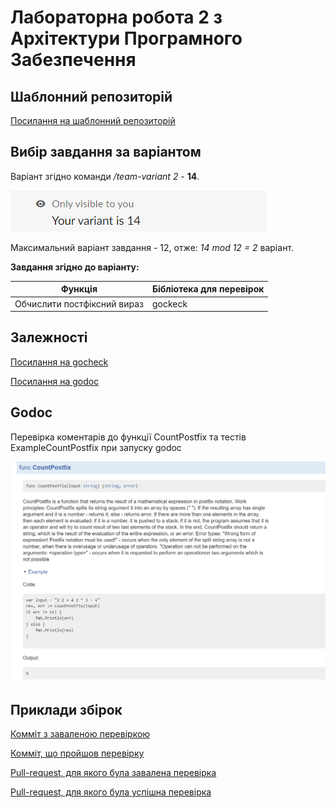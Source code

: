 # Лабораторна робота 2 з Архітектури Програмного Забезпечення

## Шаблонний репозиторій

[Посилання на шаблонний репозиторій](https://github.com/roman-mazur/architecture-lab-2)

## Вибір завдання за варіантом

Варіант згідно команди */team-variant 2* - **14**.

![variant](https://github.com/IvanOmelchenkoIP/Architecture-Lab2/blob/master/markdown_files/variant.PNG)

 Максимальний варіант завдання - 12, отже: *14 mod 12 = 2* варіант.

**Завдання згідно до варіанту:**

| Функція                     | Бібліотека для перевірок |
| --------------------------- | ------------------------ |
| Обчислити постфіксний вираз | gockeck                  |

## Залежності

[Посилання на gocheck](https://github.com/go-check/check.git)

[Посилання на godoc](https://pkg.go.dev/golang.org/x/tools/cmd/godoc)

## Godoc

Перевірка коментарів до функції CountPostfix та тестів ExampleCountPostfix при запуску godoc

![godoc](https://github.com/IvanOmelchenkoIP/Architecture-Lab2/blob/master/markdown_files/godoc.PNG)

## Приклади збірок

[Комміт з заваленою перевіркою](https://github.com/IvanOmelchenkoIP/Architecture-Lab2/commit/6094a76b2c438d6ccb6a1d21c7e1db1a21b1b350)

[Комміт, що пройшов перевірку](https://github.com/IvanOmelchenkoIP/Architecture-Lab2/commit/6cbb50d3f1afa7a3d5e9fe57d67a60d4633b601a)

[Pull-request, для якого була завалена перевірка](https://github.com/IvanOmelchenkoIP/Architecture-Lab2/pull/2)

[Pull-request, для якого була успішна перевірка](https://github.com/IvanOmelchenkoIP/Architecture-Lab2/pull/3)